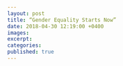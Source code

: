 ```yaml
---
layout: post
title: “Gender Equality Starts Now”
date: 2018-04-30 12:19:00 +0400
images:
excerpt:
categories:
published: true
---
```

